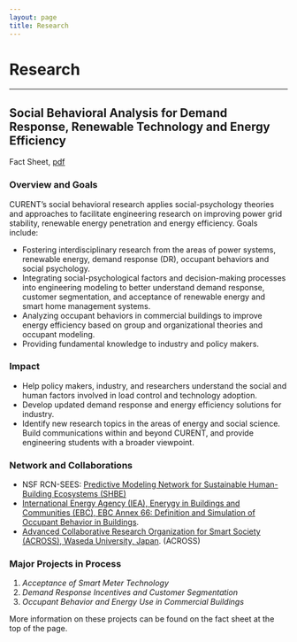 ```yaml
---
layout: page
title: Research
---
```

# Research #
<hr>

## Social Behavioral Analysis for Demand Response, Renewable Technology and Energy Efficiency ##
<i class="fa fa-file-text fa-fw"></i> Fact Sheet, <a href= "/assets/lib/Chen Fact Sheet 07 2016 Social  Analysis.pdf"> pdf </a><br>

### Overview and Goals ###

CURENT’s social behavioral research applies social-psychology theories and approaches to facilitate engineering research on improving power grid stability, 
renewable energy penetration and energy efficiency. Goals include:

+ Fostering interdisciplinary research from the areas of power systems, renewable energy, demand response (DR), occupant behaviors and social psychology. 
+ Integrating social-psychological factors and decision-making processes into engineering modeling to better understand demand response, customer segmentation, and acceptance of renewable energy and smart home management systems. 
+ Analyzing occupant behaviors in commercial buildings to improve energy efficiency based on group and organizational theories and occupant modeling. 
+ Providing fundamental knowledge to industry and policy makers.

### Impact ###

+ Help policy makers, industry, and researchers understand the social and human factors involved in load control and technology adoption.  
+ Develop updated demand response and energy efficiency solutions for industry. 
+ Identify new research topics in the areas of energy and social science. Build communications within and beyond CURENT, and provide engineering students with a broader viewpoint.

### Network and Collaborations ###

+ NSF RCN-SEES: [Predictive Modeling Network for Sustainable Human-Building Ecosystems (SHBE)](http://www.shbe.org/)
+ [International Energy Agency (IEA), Enerygy in Buildings and Communities (EBC), EBC Annex 66: Definition and Simulation of Occupant Behavior in Buildings](http://www.iea-ebc.org/projects/ongoing-projects/ebc-annex-66/).
+ [Advanced Collaborative Research Organization for Smart Society (ACROSS), Waseda University, Japan](http://www.waseda.jp/across/en/top/). (ACROSS)

### Major Projects in Process ###

1. *Acceptance of Smart Meter Technology* 
2. *Demand Response Incentives and Customer Segmentation*
3. *Occupant Behavior and Energy Use in Commercial Buildings*

More information on these projects can be found on the fact sheet at the top of the page.




